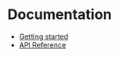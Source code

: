 # Documentation

- [Getting started](
    https://github.com/tseijp/parsed-path/packages/parsed-path/docs/get.md)
- [API Reference](
    https://github.com/tseijp/parsed-path/packages/parsed-path/docs/api.md)

